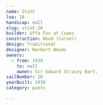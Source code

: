```yaml
---
name: Stint
loa: 16
handicap: null
slug: stint-20
builder: Uffa Fox at Cowes
construction: Wood (Carvel)
design: Traditional
designer: Herbert Woods
owners:
  - from: 1930
    to: null
    owner: Sir Edward Stracey Bart.
sailNumber: 20
yearBuilt: 1930
category: punts

---
```

